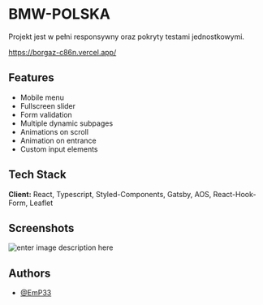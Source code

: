 
# BMW-POLSKA

Projekt jest w pełni responsywny oraz pokryty testami jednostkowymi.

https://borgaz-c86n.vercel.app/

## Features

- Mobile menu
- Fullscreen slider
- Form validation
- Multiple dynamic subpages
- Animations on scroll
- Animation on entrance
- Custom input elements

## Tech Stack

**Client:** React, Typescript, Styled-Components, Gatsby, AOS, React-Hook-Form, Leaflet

## Screenshots
![enter image description here](https://res.cloudinary.com/dtbemnmn4/image/upload/v1664816972/github/borgaz_kujpml.png)


## Authors

- [@EmP33](https://github.com/EmP33)